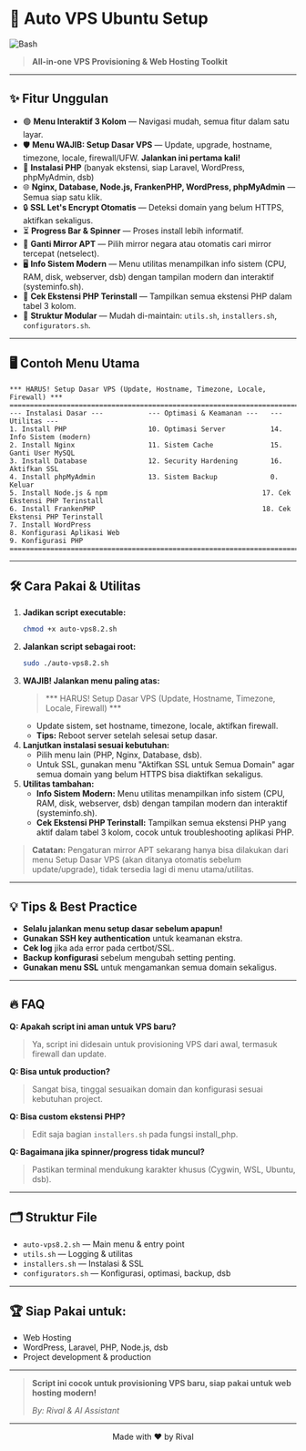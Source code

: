 # 🚀 Auto VPS Ubuntu Setup

![Bash](https://img.shields.io/badge/Bash-Script-green?logo=gnubash)

> **All-in-one VPS Provisioning & Web Hosting Toolkit**

---

## ✨ Fitur Unggulan

- 🟢 **Menu Interaktif 3 Kolom** — Navigasi mudah, semua fitur dalam satu layar.
- 🛡️ **Menu WAJIB: Setup Dasar VPS** — Update, upgrade, hostname, timezone, locale, firewall/UFW. **Jalankan ini pertama kali!**
- 🐘 **Instalasi PHP** (banyak ekstensi, siap Laravel, WordPress, phpMyAdmin, dsb)
- 🌐 **Nginx, Database, Node.js, FrankenPHP, WordPress, phpMyAdmin** — Semua siap satu klik.
- 🔒 **SSL Let's Encrypt Otomatis** — Deteksi domain yang belum HTTPS, aktifkan sekaligus.
- ⏳ **Progress Bar & Spinner** — Proses install lebih informatif.
- 🧭 **Ganti Mirror APT** — Pilih mirror negara atau otomatis cari mirror tercepat (netselect).
- 🖥️ **Info Sistem Modern** — Menu utilitas menampilkan info sistem (CPU, RAM, disk, webserver, dsb) dengan tampilan modern dan interaktif (systeminfo.sh).
- 🧩 **Cek Ekstensi PHP Terinstall** — Tampilkan semua ekstensi PHP dalam tabel 3 kolom.
- 🧩 **Struktur Modular** — Mudah di-maintain: `utils.sh`, `installers.sh`, `configurators.sh`.

---

## 🖥️ Contoh Menu Utama

```
*** HARUS! Setup Dasar VPS (Update, Hostname, Timezone, Locale, Firewall) ***
================================================================================
--- Instalasi Dasar ---           --- Optimasi & Keamanan ---   --- Utilitas ---
1. Install PHP                    10. Optimasi Server           14. Info Sistem (modern)
2. Install Nginx                  11. Sistem Cache              15. Ganti User MySQL
3. Install Database               12. Security Hardening        16. Aktifkan SSL
4. Install phpMyAdmin             13. Sistem Backup             0. Keluar
5. Install Node.js & npm                                      17. Cek Ekstensi PHP Terinstall
6. Install FrankenPHP                                         18. Cek Ekstensi PHP Terinstall
7. Install WordPress
8. Konfigurasi Aplikasi Web
9. Konfigurasi PHP
================================================================================
```

---

## 🛠️ Cara Pakai & Utilitas

1. **Jadikan script executable:**
   ```bash
   chmod +x auto-vps8.2.sh
   ```
2. **Jalankan script sebagai root:**
   ```bash
   sudo ./auto-vps8.2.sh
   ```
3. **WAJIB! Jalankan menu paling atas:**
   > *** HARUS! Setup Dasar VPS (Update, Hostname, Timezone, Locale, Firewall) ***
   - Update sistem, set hostname, timezone, locale, aktifkan firewall.
   - **Tips:** Reboot server setelah selesai setup dasar.
4. **Lanjutkan instalasi sesuai kebutuhan:**
   - Pilih menu lain (PHP, Nginx, Database, dsb).
   - Untuk SSL, gunakan menu "Aktifkan SSL untuk Semua Domain" agar semua domain yang belum HTTPS bisa diaktifkan sekaligus.
5. **Utilitas tambahan:**
   - **Info Sistem Modern:** Menu utilitas menampilkan info sistem (CPU, RAM, disk, webserver, dsb) dengan tampilan modern dan interaktif (systeminfo.sh).
   - **Cek Ekstensi PHP Terinstall:** Tampilkan semua ekstensi PHP yang aktif dalam tabel 3 kolom, cocok untuk troubleshooting aplikasi PHP.

> **Catatan:** Pengaturan mirror APT sekarang hanya bisa dilakukan dari menu Setup Dasar VPS (akan ditanya otomatis sebelum update/upgrade), tidak tersedia lagi di menu utama/utilitas.

---

## 💡 Tips & Best Practice

- **Selalu jalankan menu setup dasar sebelum apapun!**
- **Gunakan SSH key authentication** untuk keamanan ekstra.
- **Cek log** jika ada error pada certbot/SSL.
- **Backup konfigurasi** sebelum mengubah setting penting.
- **Gunakan menu SSL** untuk mengamankan semua domain sekaligus.

---

## 🔥 FAQ

**Q: Apakah script ini aman untuk VPS baru?**
> Ya, script ini didesain untuk provisioning VPS dari awal, termasuk firewall dan update.

**Q: Bisa untuk production?**
> Sangat bisa, tinggal sesuaikan domain dan konfigurasi sesuai kebutuhan project.

**Q: Bisa custom ekstensi PHP?**
> Edit saja bagian `installers.sh` pada fungsi install_php.

**Q: Bagaimana jika spinner/progress tidak muncul?**
> Pastikan terminal mendukung karakter khusus (Cygwin, WSL, Ubuntu, dsb).

---

## 🗂️ Struktur File

- `auto-vps8.2.sh` — Main menu & entry point
- `utils.sh` — Logging & utilitas
- `installers.sh` — Instalasi & SSL
- `configurators.sh` — Konfigurasi, optimasi, backup, dsb

---

## 🏆 Siap Pakai untuk:
- Web Hosting
- WordPress, Laravel, PHP, Node.js, dsb
- Project development & production

---

> **Script ini cocok untuk provisioning VPS baru, siap pakai untuk web hosting modern!**
> 
> _By: Rival & AI Assistant_

---

<p align="center">Made with ❤️ by Rival</p>
